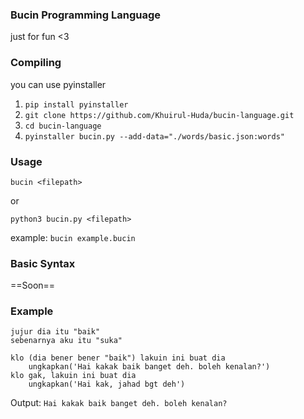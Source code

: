 ### Bucin Programming Language

just for fun <3 

### Compiling

you can use pyinstaller 

1. ```pip install pyinstaller```
2. ```git clone https://github.com/Khuirul-Huda/bucin-language.git```
3. ```cd bucin-language```
4. ```pyinstaller bucin.py --add-data="./words/basic.json:words"```

### Usage
```bucin <filepath>```

or

```python3 bucin.py <filepath>```


example:
```bucin example.bucin```


### Basic Syntax
==Soon==

### Example

```bucin
jujur dia itu "baik"
sebenarnya aku itu "suka"

klo (dia bener bener "baik") lakuin ini buat dia
    ungkapkan('Hai kakak baik banget deh. boleh kenalan?')
klo gak, lakuin ini buat dia
    ungkapkan('Hai kak, jahad bgt deh')
```

Output: 
```Hai kakak baik banget deh. boleh kenalan?```
